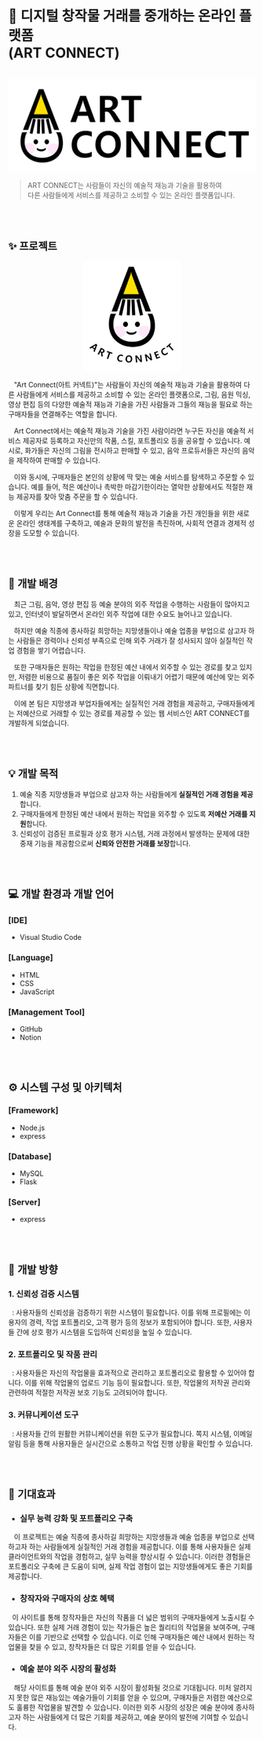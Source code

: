 # 🎨 디지털 창작물 거래를 중개하는 온라인 플랫폼 </br> (ART CONNECT)

</br>![image](https://github.com/dev-sohyeon/open-SW-contest/blob/028f78eb05b9a15c1812002fd9865cfb5cbef3b5/%EB%A1%9C%EA%B3%A0%20%EB%94%94%EC%9E%90%EC%9D%B8/%EB%A1%9C%EA%B3%A0_%EC%82%AC%EA%B0%81ver.png)

> ART CONNECT는 사람들이 자신의 예술적 재능과 기술을 활용하여 </br>
> 다른 사람들에게 서비스를 제공하고 소비할 수 있는 온라인 플랫폼입니다.

</br>
</br>


## ✨ 프로젝트 

<div align="center">
  <img src="https://github.com/dev-sohyeon/open-SW-contest/blob/7e95ad094886bfa5879bea0c437ba82b53f61f4a/%EB%A1%9C%EA%B3%A0%20%EB%94%94%EC%9E%90%EC%9D%B8/%EB%A1%9C%EA%B3%A0_%EB%91%A5%EA%B7%BCver.png" alt="로고(둥근ver)" width="200">
</div>

&nbsp;&nbsp; "Art Connect(아트 커넥트)"는 사람들이 자신의 예술적 재능과 기술을 활용하여 다른 사람들에게 서비스를 제공하고 소비할 수 있는 온라인 플랫폼으로, 그림, 음원 믹싱, 영상 편집 등의 다양한 예술적 재능과 기술을 가진 사람들과 그들의 재능을 필요로 하는 구매자들을 연결해주는 역할을 합니다.

&nbsp;&nbsp; Art Connect에서는 예술적 재능과 기술을 가진 사람이라면 누구든 자신을 예술적 서비스 제공자로 등록하고 자신만의 작품, 스킬, 포트폴리오 등을 공유할 수 있습니다. 예시로, 화가들은 자신의 그림을 전시하고 판매할 수 있고, 음악 프로듀서들은 자신의 음악을 제작하여 판매할 수 있습니다.

&nbsp;&nbsp; 이와 동시에, 구매자들은 본인의 상황에 딱 맞는 예술 서비스를 탐색하고 주문할 수 있습니다. 예를 들어, 적은 예산이나 촉박한 마감기한이라는 열악한 상황에서도 적절한 재능 제공자를 찾아 맞춤 주문을 할 수 있습니다.

&nbsp;&nbsp; 이렇게 우리는 Art Connect를 통해 예술적 재능과 기술을 가진 개인들을 위한 새로운 온라인 생태계를 구축하고, 예술과 문화의 발전을 촉진하며, 사회적 연결과 경제적 성장을 도모할 수 있습니다.

</br>
</br>

## 💭 개발 배경

&nbsp;&nbsp; 최근 그림, 음악, 영상 편집 등 예술 분야의 외주 작업을 수행하는 사람들이 많아지고 있고, 인터넷이 발달하면서 온라인 외주 작업에 대한 수요도 늘어나고 있습니다.

&nbsp;&nbsp; 하지만 예술 직종에 종사하길 희망하는 지망생들이나 예술 업종을 부업으로 삼고자 하는 사람들은 경력이나 신뢰성 부족으로 인해 외주 거래가 잘 성사되지 않아 실질적인 작업 경험을 쌓기 어렵습니다.

&nbsp;&nbsp; 또한 구매자들은 원하는 작업을 한정된 예산 내에서 외주할 수 있는 경로를 찾고 있지만, 저렴한 비용으로 품질이 좋은 외주 작업을 이뤄내기 어렵기 때문에 예산에 맞는 외주 파트너를 찾기 힘든 상황에 직면합니다.

&nbsp;&nbsp; 이에 본 팀은 지망생과 부업자들에게는 실질적인 거래 경험을 제공하고, 구매자들에게는 저예산으로 거래할 수 있는 경로를 제공할 수 있는 웹 서비스인 ART CONNECT를 개발하게 되었습니다.

</br>
</br>

## 💡 개발 목적
1. 예술 직종 지망생들과 부업으로 삼고자 하는 사람들에게 <b>실질적인 거래 경험을 제공</b>합니다.
2. 구매자들에게 한정된 예산 내에서 원하는 작업을 외주할 수 있도록 <b>저예산 거래를 지원</b>합니다.
3. 신뢰성이 검증된 프로필과 상호 평가 시스템, 거래 과정에서 발생하는 문제에 대한 중재 기능을 제공함으로써 <b>신뢰와 안전한 거래를 보장</b>합니다.

</br>
</br>

## 💻 개발 환경과 개발 언어
### [IDE]
- Visual Studio Code

### [Language]
- HTML
- CSS
- JavaScript 

### [Management Tool]
- GitHub
- Notion

</br>
</br>

## ⚙ 시스템 구성 및 아키텍처
### [Framework]
- Node.js
- express

### [Database]
- MySQL
- Flask

### [Server]
- express

</br>
</br>

## 🧭 개발 방향
### 1. 신뢰성 검증 시스템
&nbsp; : 사용자들의 신뢰성을 검증하기 위한 시스템이 필요합니다. 이를 위해 프로필에는 이용자의 경력, 작업 포트폴리오, 고객 평가 등의 정보가 포함되어야 합니다. 또한, 사용자들 간에 상호 평가 시스템을 도입하여 신뢰성을 높일 수 있습니다.

### 2. 포트폴리오 및 작품 관리
&nbsp; : 사용자들은 자신의 작업물을 효과적으로 관리하고 포트폴리오로 활용할 수 있어야 합니다. 이를 위해 작업물의 업로드 기능 등이 필요합니다. 또한, 작업물의 저작권 관리와 관련하여 적절한 저작권 보호 기능도 고려되어야 합니다.

### 3. 커뮤니케이션 도구
&nbsp; : 사용자들 간의 원활한 커뮤니케이션을 위한 도구가 필요합니다. 쪽지 시스템, 이메일 알림 등을 통해 사용자들은 실시간으로 소통하고 작업 진행 상황을 확인할 수 있습니다.

</br>
</br>

## 🌱 기대효과
- <h3> 실무 능력 강화 및 포트폴리오 구축 </h3>
&nbsp;&nbsp; 이 프로젝트는 예술 직종에 종사하길 희망하는 지망생들과 예술 업종을 부업으로 선택하고자 하는 사람들에게 실질적인 거래 경험을 제공합니다. 이를 통해 사용자들은 실제 클라이언트와의 작업을 경험하고, 실무 능력을 향상시킬 수 있습니다. 이러한 경험들은 포트폴리오 구축에 큰 도움이 되며, 실제 작업 경험이 없는 지망생들에게도 좋은 기회를 제공합니다.

- <h3> 창작자와 구매자의 상호 혜택 </h3>
&nbsp;&nbsp;이 사이트를 통해 창작자들은 자신의 작품을 더 넓은 범위의 구매자들에게 노출시킬 수 있습니다. 또한 실제 거래 경험이 있는 작가들은 높은 퀄리티의 작업물을 보여주며, 구매자들은 이를 기반으로 선택할 수 있습니다. 이로 인해 구매자들은 예산 내에서 원하는 작업물을 찾을 수 있고, 창작자들은 더 많은 기회를 얻을 수 있습니다.

- <h3> 예술 분야 외주 시장의 활성화 </h3>
&nbsp;&nbsp; 해당 사이트를 통해 예술 분야 외주 시장이 활성화될 것으로 기대됩니다. 미처 알려지지 못한 많은 재능있는 예술가들이 기회를 얻을 수 있으며, 구매자들은 저렴한 예산으로도 훌륭한 작업물을 발견할 수 있습니다. 이러한 외주 시장의 성장은 예술 분야에 종사하고자 하는 사람들에게 더 많은 기회를 제공하고, 예술 분야의 발전에 기여할 수 있습니다.
